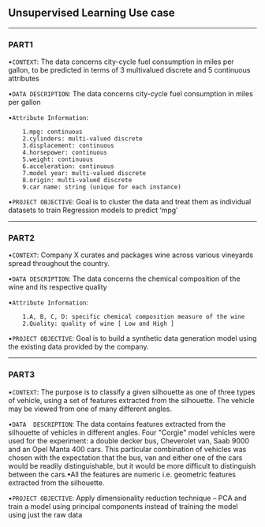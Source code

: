 ## Unsupervised Learning Use case
---
### PART1

•`CONTEXT`: The  data  concerns  city-cycle  fuel  consumption  in  miles  per  gallon,  to  be  predicted  in  terms  of  3  multivalued  discrete  and  5 continuous attributes 

•`DATA DESCRIPTION`: The data concerns city-cycle fuel consumption in miles per gallon 

•`Attribute Information`: 
``` 
    1.mpg: continuous
    2.cylinders: multi-valued discrete
    3.displacement: continuous
    4.horsepower: continuous
    5.weight: continuous
    6.acceleration: continuous
    7.model year: multi-valued discrete
    8.origin: multi-valued discrete
    9.car name: string (unique for each instance) 
```
•`PROJECT OBJECTIVE`: Goal is to cluster the data and treat them as individual datasets to train Regression models to predict ‘mpg’ 

----
### PART2

•`CONTEXT`: Company X curates and packages wine across various vineyards spread throughout the country.

•`DATA DESCRIPTION`: The data concerns the chemical composition of the wine and its respective quality

•`Attribute Information`: 
``` 
    1.A, B, C, D: specific chemical composition measure of the wine
    2.Quality: quality of wine [ Low and High ]
```

•`PROJECT OBJECTIVE`: Goal is to build a synthetic data generation model using the existing data provided by the company.

---

### PART3
•`CONTEXT`: The purpose is to classify a given silhouette as one of three types of vehicle, using a set of features extracted from the silhouette. The vehicle may be viewed from one of many different angles.

•`DATA  DESCRIPTION`: The  data  contains  features  extracted  from  the  silhouette  of  vehicles  in  different  angles.  Four  "Corgie"  model  vehicles were used for the experiment: a double decker bus, Cheverolet van, Saab 9000 and an Opel Manta 400 cars. This particular combination of vehicles was chosen with the expectation that the bus, van and either one of the cars would be readily distinguishable, but it would be more difficult to distinguish between the cars.•All the features are numeric i.e. geometric features extracted from the silhouette.

•`PROJECT OBJECTIVE`: Apply dimensionality reduction technique – PCA and train a model using principal components instead of training the model using just the raw data
